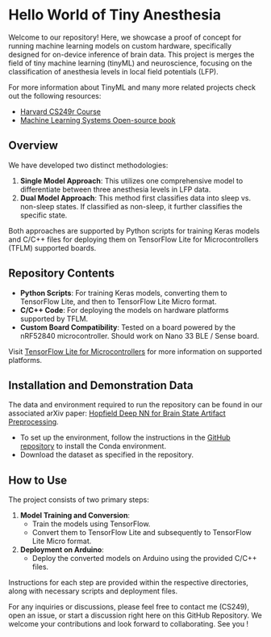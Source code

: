 # Hello World of Tiny Anesthesia

Welcome to our repository! Here, we showcase a proof of concept for running machine learning models on custom hardware, specifically designed for on-device inference of brain data. This project is merges the field of tiny machine learning (tinyML) and neuroscience, focusing on the classification of anesthesia levels in local field potentials (LFP).

For more information about TinyML and many more related projects check out the following resources: 
- [Harvard CS249r Course](https://scholar.harvard.edu/vijay-janapa-reddi/classes/cs249r-tinyml)
- [Machine Learning Systems Open-source book](https://harvard-edge.github.io/cs249r_book/)

## Overview

We have developed two distinct methodologies:

1. **Single Model Approach**: This utilizes one comprehensive model to differentiate between three anesthesia levels in LFP data.
2. **Dual Model Approach**: This method first classifies data into sleep vs. non-sleep states. If classified as non-sleep, it further classifies the specific state.

Both approaches are supported by Python scripts for training Keras models and C/C++ files for deploying them on TensorFlow Lite for Microcontrollers (TFLM) supported boards.

## Repository Contents

- **Python Scripts**: For training Keras models, converting them to TensorFlow Lite, and then to TensorFlow Lite Micro format.
- **C/C++ Code**: For deploying the models on hardware platforms supported by TFLM.
- **Custom Board Compatibility**: Tested on a board powered by the nRF52840 microcontroller. Should work on Nano 33 BLE / Sense board. 

Visit [TensorFlow Lite for Microcontrollers](https://www.tensorflow.org/lite/microcontrollers#supported_platforms) for more information on supported platforms.

## Installation and Demonstration Data

The data and environment required to run the repository can be found in our associated arXiv paper: [Hopfield Deep NN for Brain State Artifact Preprocessing](https://arxiv.org/abs/2311.03421).

- To set up the environment, follow the instructions in the [GitHub repository](https://github.com/arnaumarin/Hopfield-Deep-NN-for-Brain-State-Artifact-Preprocessing) to install the Conda environment.
- Download the dataset as specified in the repository.

## How to Use

The project consists of two primary steps:

1. **Model Training and Conversion**:
    - Train the models using TensorFlow.
    - Convert them to TensorFlow Lite and subsequently to TensorFlow Lite Micro format.
2. **Deployment on Arduino**:
    - Deploy the converted models on Arduino using the provided C/C++ files.

Instructions for each step are provided within the respective directories, along with necessary scripts and deployment files.

For any inquiries or discussions, please feel free to contact me (CS249), open an issue, or start a discussion right here on this GitHub Repository. We welcome your contributions and look forward to collaborating.
See you !
